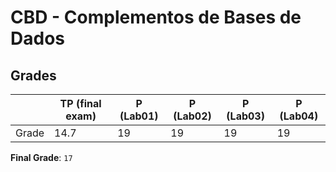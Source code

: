 # CBD - Complementos de Bases de Dados

## Grades

|       | TP (final exam) | P (Lab01) | P (Lab02) | P (Lab03) | P (Lab04) |
|-------|-----------------|-----------|-----------|-----------|-----------|
| Grade | 14.7            | 19        | 19        | 19        | 19        |

**Final Grade**: `17`